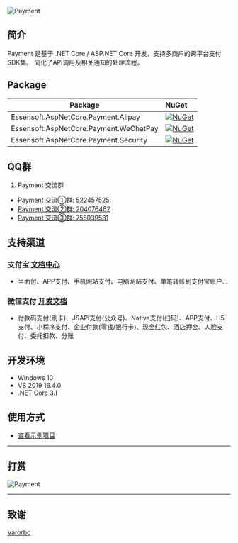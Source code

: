 ![Payment](https://raw.githubusercontent.com/essensoft/media/master/images/github/payment.png)

## 简介

Payment 是基于 .NET Core / ASP.NET Core 开发，支持多商户的跨平台支付SDK集。
简化了API调用及相关通知的处理流程。

## Package

Package  | NuGet 
-------- | :------------ 
Essensoft.AspNetCore.Payment.Alipay         | [![NuGet](https://img.shields.io/nuget/v/Essensoft.AspNetCore.Payment.Alipay.svg)](https://www.nuget.org/packages/Essensoft.AspNetCore.Payment.Alipay)
Essensoft.AspNetCore.Payment.WeChatPay      | [![NuGet](https://img.shields.io/nuget/v/Essensoft.AspNetCore.Payment.WeChatPay.svg)](https://www.nuget.org/packages/Essensoft.AspNetCore.Payment.WeChatPay)
Essensoft.AspNetCore.Payment.Security       | [![NuGet](https://img.shields.io/nuget/v/Essensoft.AspNetCore.Payment.Security.svg)](https://www.nuget.org/packages/Essensoft.AspNetCore.Payment.Security)

## QQ群

1. Payment 交流群
- [Payment 交流①群: 522457525](https://shang.qq.com/wpa/qunwpa?idkey=aac56c8f02f54893267d3ac90787c1794a7687f3c31a923812a36b67c4ee6271)
- [Payment 交流②群: 204076462](https://shang.qq.com/wpa/qunwpa?idkey=a77c990f2a8fca61f7eaf87ad34eae1a4ac4ebb98968a2602514dfba0c23c108)
- [Payment 交流③群: 755039581](https://shang.qq.com/wpa/qunwpa?idkey=ef1dcf99efe9fe2cbb596ec743daa748f9296c1206bd19c64090ffe35a5e0ff9)

## 支持渠道

### 支付宝 [文档中心](https://docs.open.alipay.com/catalog)
* 当面付、APP支付、手机网站支付、电脑网站支付、单笔转账到支付宝账户...

### 微信支付 [开发文档](https://pay.weixin.qq.com/wiki/doc/api/index.html)
* 付款码支付(刷卡)、JSAPI支付(公众号)、Native支付(扫码)、APP支付、H5支付、小程序支付、企业付款(零钱/银行卡)、现金红包、酒店押金、人脸支付、委托扣款、分账

## 开发环境
* Windows 10
* VS 2019 16.4.0
* .NET Core 3.1

## 使用方式

* [查看示例项目](samples/WebApplicationSample)

---

## 打赏

![Payment](https://raw.githubusercontent.com/essensoft/media/master/images/github/qrcode.png)

---

## 致谢

[Varorbc](https://github.com/Varorbc)
